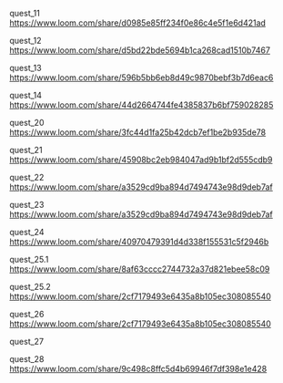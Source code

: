 quest_11  
https://www.loom.com/share/d0985e85ff234f0e86c4e5f1e6d421ad

quest_12  
https://www.loom.com/share/d5bd22bde5694b1ca268cad1510b7467

quest_13  
https://www.loom.com/share/596b5bb6eb8d49c9870bebf3b7d6eac6

quest_14  
https://www.loom.com/share/44d2664744fe4385837b6bf759028285

quest_20  
https://www.loom.com/share/3fc44d1fa25b42dcb7ef1be2b935de78

quest_21  
https://www.loom.com/share/45908bc2eb984047ad9b1bf2d555cdb9

quest_22  
https://www.loom.com/share/a3529cd9ba894d7494743e98d9deb7af

quest_23
https://www.loom.com/share/a3529cd9ba894d7494743e98d9deb7af

quest_24  
https://www.loom.com/share/40970479391d4d338f155531c5f2946b

quest_25.1  
https://www.loom.com/share/8af63cccc2744732a37d821ebee58c09

quest_25.2  
https://www.loom.com/share/2cf7179493e6435a8b105ec308085540

quest_26  
https://www.loom.com/share/2cf7179493e6435a8b105ec308085540

quest_27  


quest_28  
https://www.loom.com/share/9c498c8ffc5d4b69946f7df398e1e428
